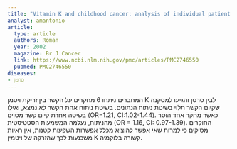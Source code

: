 ```yaml
---
title: "Vitamin K and childhood cancer: analysis of individual patient data from six case-control studies"
analyst: amantonio
article:
  type: article
  authors: Roman
  year: 2002
  magazine: Br J Cancer
  link: https://www.ncbi.nlm.nih.gov/pmc/articles/PMC2746550
  pubmed: PMC2746550
diseases:
- סרטן
---
```


המחברים ניתחו 6 מחקרים על הקשר בין זריקת ויטמן K לבין סרטן והגיעו למסקנה שקיום הקשר תלוי בשיטת ניתוח הנתונים. בשיטת ניתוח אחת הקשר לא נמצא, ואילו בשיטה אחרת קיים קשר מסוים (OR=1.21, CI:1.02-1.44). כאשר מחקר אחד הוסר מהניתוח, נעלמה המשמעות הסטטיסטית (OR = 1.16, CI: 0.97-1.39).
החוקרים מסיקים כי למרות שאי אפשר להוציא מכלל אפשרות השפעות קטנות, אין ראיות משכנעות לכך שהזרקה של ויטמין K קשורה בלוקמיה.
